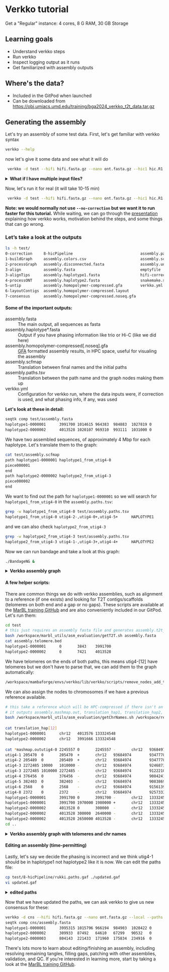 # Verkko tutorial

Get a "Regular" instance: 4 cores, 8 G RAM, 30 GB Storage

## Learning goals

 - Understand verkko steps
 - Run verkko
 - Inspect logging output as it runs
 - Get familiarized with assembly outputs

 ## Where's the data?

 - Included in the GitPod when launched
 - Can be downloaded from https://obj.umiacs.umd.edu/training/bga2024_verkko_t2t_data.tar.gz 

## Generating the assembly

Let's try an assembly of some test data. First, let's get familiar with verkko syntax
```bash
verkko --help
```
now let's give it some data and see what it will do
```bash
 verkko -d test --hifi hifi.fasta.gz --nano ont.fasta.gz --hic1 hic.R1.fastq.gz --hic2 hic.R2.fastq.gz --snakeopts --dry-run --screen human|more
```

<details><summary><b>What if I have multiple input files?</b></summary>
Verkko will take arbitary lists of inputs for each parameter so wildcards are ok (<code>ont*.fastq.gz</code> for example). Only one caveat, the Hi-C pairs have to be sorted in the same order to maintain read pairing (that is if you give <code>file1_R1.fastq.gz file2_R2.fastq.gz</code> to --hic1 you cannot give <code>file2_R2.fastq.gz file1_R1.fastq.gz1</code> to --hic2).
</details>

Now, let's run it for real (it will take 10-15 min)
```bash
 verkko -d test --hifi hifi.fasta.gz --nano ont.fasta.gz --hic1 hic.R1.fastq.gz --hic2 hic.R2.fastq.gz --no-correction --screen human
```

<b>Note: we would normally not use `--no-correction` but we want it to run faster for this tutorial.</b> While waiting, we can go through the [presentation](verkko.pptx) explaining how verkko works, motivation behind the steps, and some things that can go wrong.

### Let’s take a look at the outputs
```bash
ls -h test/
0-correction     8-hicPipeline                              assembly.paths.tsv
1-buildGraph     assembly.colors.csv                        assembly.scfmap
2-processGraph   assembly.disconnected.fasta                assembly.unassigned.fasta
3-align          assembly.fasta                             emptyfile
3-alignTips      assembly.haplotype1.fasta                  hifi-corrected.fasta.gz
4-processONT     assembly.haplotype2.fasta                  snakemake.sh
5-untip          assembly.homopolymer-compressed.gfa        verkko.yml
6-layoutContigs  assembly.homopolymer-compressed.layout
7-consensus      assembly.homopolymer-compressed.noseq.gfa
```
#### Some of the important outputs:
<dl>
<dt>assembly.fasta</dt>
<dd>The main output, all sequences as fasta</dd>
<dt>assembly.haplotype*.fasta</dt>
<dd>Output if you have phasing information like trio or Hi-C (like we did here)</dd>
<dt>assembly.homopolymer-compressed[.noseq].gfa</dt>
<dd><a href="https://github.com/GFA-spec/GFA-spec">GFA</a> formatted assembly results, in HPC space, useful for visualing the assembly</dd>
<dt>assembly.scfmap</dt>
<dd>Translation between final names and the initial paths</dd>
<dt>assembly.paths.tsv</dt>
<dd>Translation between the path name and the graph nodes making them up</dd>
<dt>verkko.yml</dt>
<dd>Configuration for verkko run, where the data inputs were, if correction is used, and what phasing info, if any, was used</dd>
</dl>

<b>Let's look at these in detail:</b>
```bash
seqtk comp test/assembly.fasta 
haplotype1-0000001      3991700 1014615 964383  984883  1027819 0       0       0       162902  0       0       0
haplotype2-0000002      4013528 1020107 969310  993111  1031000 0       0       0       163738  0       0       0
```

We have two assembled sequences, of approximately 4 Mbp for each haplotype. Let's translate them to the graph:
```bash
cat test/assembly.scfmap
path haplotype1-0000001 haplotype1_from_utig4-0
piece000001
end
path haplotype2-0000002 haplotype2_from_utig4-3
piece000002
end
```

We want to find out the path for `haplotype1-0000001` so we will search for `haplotype1_from_utig4-0` in the `assembly.paths.tsv`:
```bash
grep -w haplotype1_from_utig4-0 test/assembly.paths.tsv 
haplotype1_from_utig4-0 utig4-2-,utig4-0+,utig4-5+      HAPLOTYPE1
```
and we can also check `haplotype2_from_utig4-3`
```bash
grep -w haplotype2_from_utig4-3 test/assembly.paths.tsv
haplotype2_from_utig4-3 utig4-1-,utig4-3+,utig4-4+      HAPLOTYPE2
```
Now we can run bandage and take a look at this graph:
```bash
./BandageNG &
```

<details><summary><b>Verkko assembly graph</b></summary>
<img src="graph.jpg" alt="verkko bandage graph" /><br>
<figcaption><em>The two paths each use either the red (haplotype 1) or the blue (haplotype2) node. The other large gray nodes are ambiguous and can be randomly assigned a haplotype. Homozygous nodes would also be gray but would have higher coverage, approximately 2x, relative to red/blue).</em></figcaption>
</details>

#### A few helper scripts:
There are common things we do with verkko assemblies, such as alignment to a reference (if one exists) and looking for T2T contigs/scaffolds (telomeres on both end and a gap or no gaps). These scripts are available at the [MarBL training GitHub](https://github.com/marbl/training/tree/main/part2-assemble/docker/marbl_utils) and are also conveniently included in our GitPod. Let's run them:
```bash
cd test
# this just requires an assembly fasta file and generates assembly.t2t_ctgs, assembly.t2t_scfs, assembly.telomere.bed, assembly.gaps.bed
bash /workspace/marbl_utils/asm_evaluation/getT2T.sh assembly.fasta
cat assembly.telomere.bed 
haplotype1-0000001      0       3843    3991700
haplotype2-0000002      0       7421    4013528
```
We have telomeres on the ends of both paths, this means utig4-[12] have telomeres but we don't have to parse that, we can add them to the graph automatically:
```bash
/workspace/mambaforge/envs/verkko/lib/verkko/scripts/remove_nodes_add_telomere.py --telo assembly.telomere.bed 
```

We can also assign the nodes to chromosomes if we have a previous reference available.
```bash
# this take a reference which will be HPC-compressed if there isn't an HPC version already, an identity (default 99), and the assembly to align
# it outputs assembly.mashmap.out, translation_hap1, translation_hap2, and assembly.homopolymer-compressed.chr.csv
bash /workspace/marbl_utils/asm_evaluation/getChrNames.sh /workspace/reference.fasta 99 assembly.fasta

cat translation_hap[12]
haplotype1-0000001      chr12   4013576 133324548
haplotype2-0000002      chr12   3991666 133324548

cat *mashmap.oututig4-0 2245557 0       2245557 -       chr12   93684974        91222106        93479896        15      2257790 24      id:f:0.995555   kc:f:0.986475
utig4-1 205470  0       205470  +       chr12   93684974        93477783        93684303        19      206520  25      id:f:0.996623   kc:f:1.04109
utig4-2 205489  0       205489  +       chr12   93684974        93477783        93684303        19      206520  25      id:f:0.996541   kc:f:1.04843
utig4-3 2272485 10000   1010000 -       chr12   93684974        92468739        93466282        17      1000000 23      id:f:0.995296   kc:f:0.935485
utig4-3 2272485 1010000 2272485 -       chr12   93684974        91222106        92481355        15      1262485 23      id:f:0.994635   kc:f:0.99223
utig4-4 376456  0       376456  -       chr12   93684974        90842412        91220278        20      377866  22      id:f:0.994289   kc:f:0.986724
utig4-5 382403  0       382403  -       chr12   93684974        90838693        91221687        17      382994  22      id:f:0.994326   kc:f:0.982528
utig4-6 2568    0       2568    -       chr12   93684974        91561398        91563966        3       2568    12      id:f:0.93172    kc:f:1.01604
utig4-8 2372    0       2372    -       chr12   93684974        92573337        92575709        2       2372    11      id:f:0.914184   kc:f:0.788271
haplotype1-0000001      3991700 0       3991700 -       chr12   133324548       129324978       133324073       19      3999095 29      id:f:0.998589   kc:f:1.02096
haplotype1-0000001      3991700 1970000 1980000 +       chr12   133324548       131695028       131705028       19      10000   29      id:f:0.998634   kc:f:0.831201
haplotype2-0000002      4013528 0       300000  -       chr12   133324548       133029630       133322607       20      300000  28      id:f:0.998245   kc:f:1.02328
haplotype2-0000002      4013528 300000  2640000 -       chr12   133324548       130683608       133005034       19      2340000 27      id:f:0.998004   kc:f:1.00932
haplotype2-0000002      4013528 2650000 4013528 -       chr12   133324548       129319114       130684056       19      1364942 28      id:f:0.998291   kc:f:1.02804
cd ..
```

<details><summary><b>Verkko assembly graph with telomeres and chr names</b></summary>
<img src="graph_tel.jpg" alt="verkko bandage graph" /><br>Same region as above but now we have added telomeric nodes to the graph (indicated in thick green). We also have labeled the nodes by their chromosome assignment based on thereference. This region is apparently from one end of Chr 12.</em></figcaption>
</details>

#### Editing an assembly (time-permitting)
Lastly, let's say we decide the phasing is incorrect and we think utig4-1 should be in haplotype1 not haplotype2 like it is now. We can edit the paths file:
```bash
cp test/8-hicPipeline/rukki.paths.gaf ./updated.gaf
vi updated.gaf
```
<details><summary><b>edited paths</b></summary>
<pre><code>
name    path    assignment
haplotype1_from_utig4-0    &ltutig4-1>utig4-0>utig4-5    HAPLOTYPE1
haplotype2_from_utig4-3    utig4-3>utig4-4    HAPLOTYPE2
na_unused_utig4-6    >utig4-6    NA
na_unused_utig4-7   >utig4-7    NA
na_unused_utig4-8   >utig4-8    NA
haplotype2_from_utig4-2    >utig4-2    HAPLOTYPE2
</code></pre>
</details>

 Now that we have updated the paths, we can ask verkko to give us new consensus for these:
```bash
verkko -d cns --hifi hifi.fasta.gz --nano ont.fasta.gz --local --paths updated.gaf --assembly test > test.out 2>&1
seqtk comp cns/assembly.fasta
haplotype1-0000001      3995315 1015796 966194  984903  1028422 0       0       0       162910  0       0       0
haplotype2-0000002      309933  87492   64610   67299   90532   0       0       0       7642    0       0       0
haplotype2-0000003      804143  221433  171960  175834  234916  0       0       0       19886   0       0       0
```

There's lots more to learn about editing/finishing an assembly, including resolving remaining tangles, filling gaps, patching with other assemblies, validation, and QC. If you're interested in learning more, start by taking a look at the [MarBL training GitHub](https://github.com/marbl/training).
